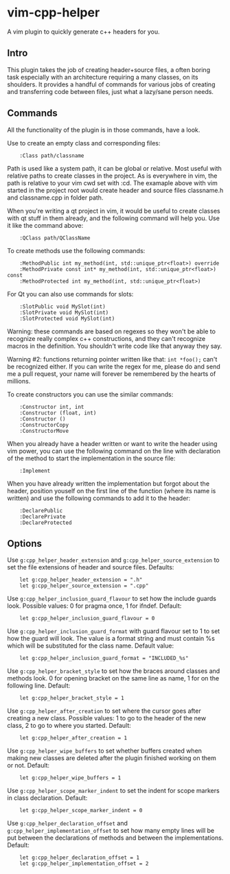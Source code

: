 # vim-cpp-helper

A vim plugin to quickly generate c++ headers for you.

## Intro

This plugin takes the job of creating header+source files, a often boring
task especially with an architecture requiring a many classes, on its
shoulders. It provides a handful of commands for various jobs of creating and
transferring code between files, just what a lazy/sane person needs.

## Commands

All the functionality of the plugin is in those commands, have a look.

Use to create an empty class and corresponding files:
```
	:Class path/classname
```
Path is used like a system path, it can be global or relative. Most useful
with relative paths to create classes in the project. As is everywhere in vim,
the path is relative to your vim cwd set with :cd. The examaple above with vim
started in the project root would create header and source files classname.h
and classname.cpp in folder path.

When you're writing a qt project in vim, it would be useful to create classes
with qt stuff in them already, and the following command will help you. Use it
like the command above:
```
	:QClass path/QClassName
```

To create methods use the following commands:
```
	:MethodPublic int my_method(int, std::unique_ptr<float>) override
	:MethodPrivate const int* my_method(int, std::unique_ptr<float>) const
	:MethodProtected int my_method(int, std::unique_ptr<float>)
```

For Qt you can also use commands for slots:
```
	:SlotPublic void MySlot(int)
	:SlotPrivate void MySlot(int)
	:SlotProtected void MySlot(int)
```

Warning: these commands are based on regexes so they won't be able to
recognize really complex c++ constructions, and they can't recognize macros in
the definition. You shouldn't write code like that anyway they say.

Warning #2: functions returning pointer written like that: `int *foo();` can't
be recognized either. If you can write the regex for me, please do and send me
a pull request, your name will forever be remembered by the hearts of
millions.

To create constructors you can use the similar commands:
```
	:Constructor int, int
	:Constructor (float, int)
	:Constructor ()
	:ConstructorCopy
	:ConstructorMove
```

When you already have a header written or want to write the header using vim
power, you can use the following command on the line with declaration of the
method to start the implementation in the source file:
```
	:Implement
```

When you have already written the implementation but forgot about the header,
position youself on the first line of the function (where its name is written)
and use the following commands to add it to the header:
```
	:DeclarePublic
	:DeclarePrivate
	:DeclareProtected
```

## Options

Use `g:cpp_helper_header_extension` and `g:cpp_helper_source_extension` to set the
file extensions of header and source files. Defaults:
```
	let g:cpp_helper_header_extension = ".h"
	let g:cpp_helper_source_extension = ".cpp"
```

Use `g:cpp_helper_inclusion_guard_flavour` to set how the include guards look.
Possible values: 0 for pragma once, 1 for ifndef. Default:
```
	let g:cpp_helper_inclusion_guard_flavour = 0
```

Use `g:cpp_helper_inclusion_guard_format` with guard flavour set to 1 to set how
the guard will look. The value is a format string and must contain %s which
will be substituted for the class name. Default value:
```
	let g:cpp_helper_inclusion_guard_format = "INCLUDED_%s"
```

Use `g:cpp_helper_bracket_style` to set how the braces around classes and
methods look. 0 for opening bracket on the same line as name, 1 for on the
following line. Default:
```
	let g:cpp_helper_bracket_style = 1
```

Use `g:cpp_helper_after_creation` to set where the cursor goes after creating
a new class. Possible values: 1 to go to the header of the new class, 2 to go
to where you started. Default:
```
	let g:cpp_helper_after_creation = 1
```

Use `g:cpp_helper_wipe_buffers` to set whether buffers created when making new
classes are deleted after the plugin finished working on them or not. Default:
```
	let g:cpp_helper_wipe_buffers = 1
```

Use `g:cpp_helper_scope_marker_indent` to set the indent for scope markers in
class declaration. Default:
```
	let g:cpp_helper_scope_marker_indent = 0
```

Use `g:cpp_helper_declaration_offset` and `g:cpp_helper_implementation_offset`
to set how many empty lines will be put between the declarations of methods
and between the implementations. Default:
```
	let g:cpp_helper_declaration_offset = 1
	let g:cpp_helper_implementation_offset = 2
```
